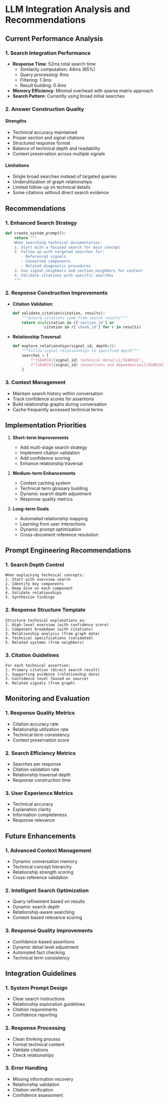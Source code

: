 # LLM Integration Analysis and Recommendations

## Current Performance Analysis

### 1. Search Integration Performance
- **Response Time**: 52ms total search time
  * Similarity computation: 44ms (85%)
  * Query processing: 6ms
  * Filtering: 1.3ms
  * Result building: 0.4ms
- **Memory Efficiency**: Minimal overhead with sparse matrix approach
- **Search Pattern**: Currently using broad initial searches

### 2. Answer Construction Quality
#### Strengths
- Technical accuracy maintained
- Proper section and signal citations
- Structured response format
- Balance of technical depth and readability
- Context preservation across multiple signals

#### Limitations
- Single broad searches instead of targeted queries
- Underutilization of graph relationships
- Limited follow-up on technical details
- Some citations without direct search evidence

## Recommendations

### 1. Enhanced Search Strategy
```python
def create_system_prompt():
    return """
    When searching technical documentation:
    1. Start with a focused search for main concept
    2. Follow up with targeted searches for:
       - Referenced signals
       - Connected components
       - Related diagnostic procedures
    3. Use signal_neighbors and section_neighbors for context
    4. Validate citations with specific searches
    """
```

### 2. Response Construction Improvements
- **Citation Validation**:
  ```python
  def validate_citation(citation, results):
      """Ensure citations come from search results"""
      return any(citation in r['section_id'] or 
                citation in r['chunk_id'] for r in results)
  ```

- **Relationship Traversal**:
  ```python
  def explore_relationships(signal_id, depth=2):
      """Follow signal relationships to specified depth"""
      searches = [
          f"[SEARCH]{signal_id} technical details[/SEARCH]",
          f"[SEARCH]{signal_id} connections and dependencies[/SEARCH]"
      ]
  ```

### 3. Context Management
- Maintain search history within conversation
- Track confidence scores for assertions
- Build relationship graphs during conversation
- Cache frequently accessed technical terms

## Implementation Priorities

1. **Short-term Improvements**
   - Add multi-stage search strategy
   - Implement citation validation
   - Add confidence scoring
   - Enhance relationship traversal

2. **Medium-term Enhancements**
   - Context caching system
   - Technical term glossary building
   - Dynamic search depth adjustment
   - Response quality metrics

3. **Long-term Goals**
   - Automated relationship mapping
   - Learning from user interactions
   - Dynamic prompt optimization
   - Cross-document reference resolution

## Prompt Engineering Recommendations

### 1. Search Depth Control
```text
When explaining technical concepts:
1. Start with overview search
2. Identify key components
3. Deep dive on each component
4. Validate relationships
5. Synthesize findings
```

### 2. Response Structure Template
```text
Structure technical explanations as:
1. High-level overview (with confidence score)
2. Component breakdown (with citations)
3. Relationship analysis (from graph data)
4. Technical specifications (validated)
5. Related systems (from neighbors)
```

### 3. Citation Guidelines
```text
For each technical assertion:
1. Primary citation (direct search result)
2. Supporting evidence (relationship data)
3. Confidence level (based on source)
4. Related signals (from graph)
```

## Monitoring and Evaluation

### 1. Response Quality Metrics
- Citation accuracy rate
- Relationship utilization rate
- Technical term consistency
- Context preservation score

### 2. Search Efficiency Metrics
- Searches per response
- Citation validation rate
- Relationship traversal depth
- Response construction time

### 3. User Experience Metrics
- Technical accuracy
- Explanation clarity
- Information completeness
- Response relevance

## Future Enhancements

### 1. Advanced Context Management
- Dynamic conversation memory
- Technical concept hierarchy
- Relationship strength scoring
- Cross-reference validation

### 2. Intelligent Search Optimization
- Query refinement based on results
- Dynamic search depth
- Relationship-aware searching
- Context-based relevance scoring

### 3. Response Quality Improvements
- Confidence-based assertions
- Dynamic detail level adjustment
- Automated fact checking
- Technical term consistency

## Integration Guidelines

### 1. System Prompt Design
- Clear search instructions
- Relationship exploration guidelines
- Citation requirements
- Confidence reporting

### 2. Response Processing
- Clean thinking process
- Format technical content
- Validate citations
- Check relationships

### 3. Error Handling
- Missing information recovery
- Relationship validation
- Citation verification
- Confidence assessment 